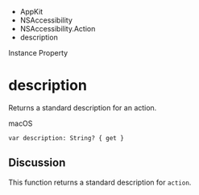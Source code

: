 

- AppKit
- NSAccessibility
- NSAccessibility.Action
-  description 

Instance Property

# description

Returns a standard description for an action.

macOS

``` source
var description: String? { get }
```

## Discussion

This function returns a standard description for `action`.


